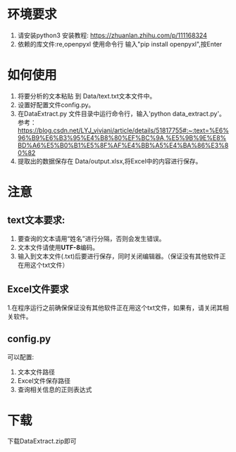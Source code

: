 # 环境要求
1. 请安装python3   安装教程: https://zhuanlan.zhihu.com/p/111168324
2. 依赖的库文件:re,openpyxl   使用命令行  输入"pip install openpyxl",按Enter
# 如何使用
1. 将要分析的文本粘贴 到 Data/text.txt文本文件中。
2. 设置好配置文件config.py。
3. 在DataExtract.py 文件目录中运行命令行，输入'python data_extract.py'。   参考：https://blog.csdn.net/LYJ_viviani/article/details/51817755#:~:text=%E6%96%B9%E6%B3%95%E4%B8%80%EF%BC%9A,%E5%9B%9E%E8%BD%A6%E5%B0%B1%E5%8F%AF%E4%BB%A5%E4%BA%86%E3%80%82
4. 提取出的数据保存在 Data/output.xlsx,将Excel中的内容进行保存。
# 注意
## text文本要求:
1. 要查询的文本请用“姓名”进行分隔，否则会发生错误。
2. 文本文件请使用**UTF-8**编码。
3. 输入到文本文件(.txt)后要进行保存，同时关闭编辑器。（保证没有其他软件正在用这个txt文件）
## Excel文件要求
1.在程序运行之前确保保证没有其他软件正在用这个txt文件，如果有，请关闭其相关软件。
## config.py
可以配置:
1. 文本文件路径
2. Excel文件保存路径
3. 查询相关信息的正则表达式

# 下载
下载DataExtract.zip即可
